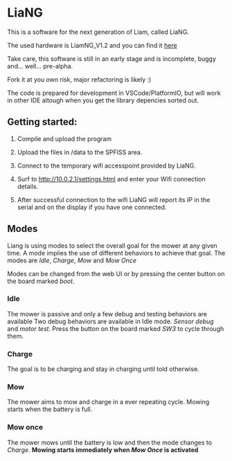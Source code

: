 # LiaNG

This is a software for the next generation of Liam, called LiaNG. 

The used hardware is LiamNG_V1.2 and you can find it [here](https://oshwlab.com/jonasforssell/Liam5_Shield-moUbtnFzR_copy_copy_copy)

Take care, this software is still in an early stage and is incomplete, buggy and... well... pre-alpha.

Fork it at you own risk, major refactoring is likely :)

The code is prepared for development in VSCode/PlatformIO, but will work in other IDE altough when you get the library depencies sorted out.

## Getting started:
1. Compile and upload the program

2. Upload the files in /data to the SPFISS area.

3. Connect to the temporary wifi accesspoint provided by LiaNG.

4. Surf to http://10.0.2.1/settings.html and enter your Wifi connection details.

5. After successful connection to the wifi LiaNG will report its IP in the serial and on the display if you have one connected.

## Modes
Liang is using modes to select the overall goal for the mower at any given time. A mode implies the use of different behaviors to achieve that goal. The modes are *Idle*, *Charge*, *Mow* and *Mow Once*

Modes can be changed from the web UI or by pressing the center button on the board marked *boot*.
### Idle
The mower is passive and only a few debug and testing behaviors are available
Two debug behaviors are available in Idle mode. *Sensor debug* and *motor test*. Press the button on the board marked *SW3* to cycle through them.
### Charge
The goal is to be charging and stay in charging until told otherwise.
### Mow
The mower aims to mow and charge in a ever repeating cycle. Mowing starts when the battery is full.
### Mow once
The mower mows until the battery is low and then the mode changes to *Charge*. **Mowing starts immediately when *Mow Once* is activated**

